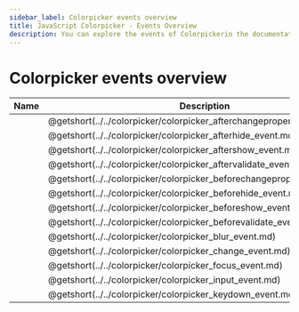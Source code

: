 ```yaml
---
sidebar_label: Colorpicker events overview
title: JavaScript Colorpicker - Events Overview 
description: You can explore the events of Colorpickerin the documentation of the DHTMLX JavaScript UI library. Browse developer guides and API reference, try out code examples and live demos, and download a free 30-day evaluation version of DHTMLX Suite 7.
---
```


# Colorpicker events overview

| Name                                                                 | Description                                                                 |
| ------------------------------------------------------------------- | -------------------------------------------------------------------------- |
| [](../../colorpicker/colorpicker_afterchangeproperties_event.md)  | @getshort(../../colorpicker/colorpicker_afterchangeproperties_event.md)  |
| [](../../colorpicker/colorpicker_afterhide_event.md)              | @getshort(../../colorpicker/colorpicker_afterhide_event.md)              |
| [](../../colorpicker/colorpicker_aftershow_event.md)              | @getshort(../../colorpicker/colorpicker_aftershow_event.md)              |
| [](../../colorpicker/colorpicker_aftervalidate_event.md)          | @getshort(../../colorpicker/colorpicker_aftervalidate_event.md)          |
| [](../../colorpicker/colorpicker_beforechangeproperties_event.md) | @getshort(../../colorpicker/colorpicker_beforechangeproperties_event.md) |
| [](../../colorpicker/colorpicker_beforehide_event.md)             | @getshort(../../colorpicker/colorpicker_beforehide_event.md)             |
| [](../../colorpicker/colorpicker_beforeshow_event.md)             | @getshort(../../colorpicker/colorpicker_beforeshow_event.md)             |
| [](../../colorpicker/colorpicker_beforevalidate_event.md)         | @getshort(../../colorpicker/colorpicker_beforevalidate_event.md)         |
| [](../../colorpicker/colorpicker_blur_event.md)                   | @getshort(../../colorpicker/colorpicker_blur_event.md)                   |
| [](../../colorpicker/colorpicker_change_event.md)                 | @getshort(../../colorpicker/colorpicker_change_event.md)                 |
| [](../../colorpicker/colorpicker_focus_event.md)                  | @getshort(../../colorpicker/colorpicker_focus_event.md)                  |
| [](../../colorpicker/colorpicker_input_event.md)                  | @getshort(../../colorpicker/colorpicker_input_event.md)                  |
| [](../../colorpicker/colorpicker_keydown_event.md)                | @getshort(../../colorpicker/colorpicker_keydown_event.md)                |
